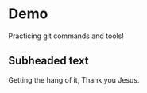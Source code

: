 # Demo

Practicing git commands and tools!


## Subheaded text

Getting the hang of it, Thank you Jesus.